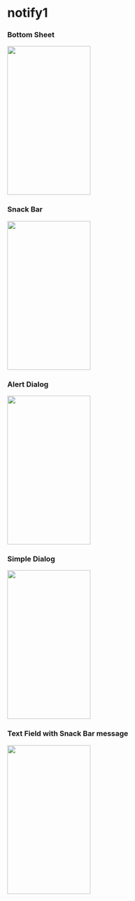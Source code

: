# notify1

### Bottom Sheet
<p align="left">
<img width="190" height="340" src="https://user-images.githubusercontent.com/42731910/105322852-ff1de400-5bfb-11eb-95bc-dcfb161a4144.png"></p>

### Snack Bar
<p align="left">
<img width="190" height="340" src="https://user-images.githubusercontent.com/42731910/105322868-03e29800-5bfc-11eb-9dce-f4ae93ef26c1.png"></p>

### Alert Dialog
<p align="left">
<img width="190" height="340" src="https://user-images.githubusercontent.com/42731910/105322890-0a710f80-5bfc-11eb-8de8-c5053fb6e077.png"></p>

### Simple Dialog
<p align="left">
<img width="190" height="340" src="https://user-images.githubusercontent.com/42731910/105322904-0e9d2d00-5bfc-11eb-9b01-af84ec2cd3ec.png"></p>

### Text Field with Snack Bar message
<p align="left">
<img width="190" height="340" src="https://user-images.githubusercontent.com/42731910/105322971-25dc1a80-5bfc-11eb-92cf-3d8a64d3ed2c.png"></p>

